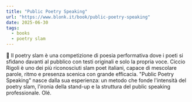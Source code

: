 ```yaml
---
title: "Public Poetry Speaking"
url: "https://www.blonk.it/book/public-poetry-speaking"
date: 2025-06-30
tags: 
  - books
  - poetry slam
---
```


📖 Il poetry slam è una competizione di poesia performativa dove i poeti si sfidano davanti al pubblico con testi originali e solo la propria voce. Ciccio Rigoli è uno dei più riconosciuti slam poet italiani, capace di mescolare parole, ritmo e presenza scenica con grande efficacia.
"Public Poetry Speaking" nasce dalla sua esperienza: un metodo che fonde l'intensità del poetry slam, l'ironia della stand-up e la struttura del public speaking professionale. Olé.